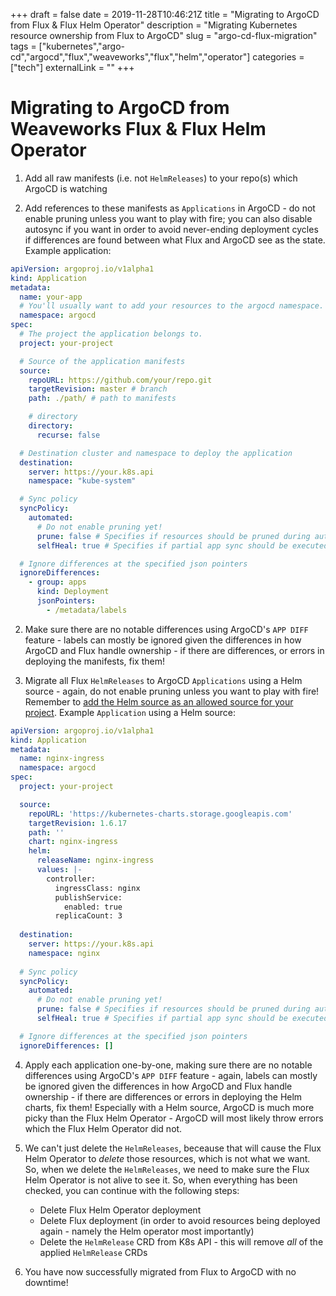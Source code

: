 +++ 
draft = false
date = 2019-11-28T10:46:21Z
title = "Migrating to ArgoCD from Flux & Flux Helm Operator"
description = "Migrating Kubernetes resource ownership from Flux to ArgoCD"
slug = "argo-cd-flux-migration"
tags = ["kubernetes","argo-cd","argocd","flux","weaveworks","flux","helm","operator"]
categories = ["tech"]
externalLink = ""
+++

# Migrating to ArgoCD from Weaveworks Flux & Flux Helm Operator

1. Add all raw manifests (i.e. not `HelmReleases`) to your repo(s) which ArgoCD is watching

2. Add references to these manifests as `Applications` in ArgoCD - do not enable pruning unless you want to play with fire; you can also disable autosync if you want in order to avoid never-ending deployment cycles if differences are found between what Flux and ArgoCD see as the state. Example application:

```yaml
apiVersion: argoproj.io/v1alpha1
kind: Application
metadata:
  name: your-app
  # You'll usually want to add your resources to the argocd namespace.
  namespace: argocd
spec:
  # The project the application belongs to.
  project: your-project

  # Source of the application manifests
  source:
    repoURL: https://github.com/your/repo.git
    targetRevision: master # branch
    path: ./path/ # path to manifests

    # directory
    directory:
      recurse: false

  # Destination cluster and namespace to deploy the application
  destination:
    server: https://your.k8s.api
    namespace: "kube-system"

  # Sync policy
  syncPolicy:
    automated:
      # Do not enable pruning yet!
      prune: false # Specifies if resources should be pruned during auto-syncing ( false by default ).
      selfHeal: true # Specifies if partial app sync should be executed when resources are changed only in target Kubernetes cluster and no git change detected ( false by default ).

  # Ignore differences at the specified json pointers
  ignoreDifferences:
    - group: apps
      kind: Deployment
      jsonPointers:
        - /metadata/labels
```

2. Make sure there are no notable differences using ArgoCD's `APP DIFF` feature - labels can mostly be ignored given the differences in how ArgoCD and Flux handle ownership - if there are differences, or errors in deploying the manifests, fix them!

3. Migrate all Flux `HelmReleases` to ArgoCD `Applications` using a Helm source - again, do not enable pruning unless you want to play with fire! Remember to [add the Helm source as an allowed source for your project](https://argoproj.github.io/argo-cd/user-guide/projects/#managing-projects). Example `Application` using a Helm source:

```yaml
apiVersion: argoproj.io/v1alpha1
kind: Application
metadata:
  name: nginx-ingress
  namespace: argocd
spec:
  project: your-project

  source:
    repoURL: 'https://kubernetes-charts.storage.googleapis.com'
    targetRevision: 1.6.17
    path: ''
    chart: nginx-ingress
    helm:
      releaseName: nginx-ingress
      values: |-
        controller:
          ingressClass: nginx
          publishService:
            enabled: true
          replicaCount: 3
 
  destination:
    server: https://your.k8s.api
    namespace: nginx
  
  # Sync policy
  syncPolicy:
    automated:
      # Do not enable pruning yet!
      prune: false # Specifies if resources should be pruned during auto-syncing ( false by default ).
      selfHeal: true # Specifies if partial app sync should be executed when resources are changed only in target Kubernetes cluster and no git change detected ( false by default ).

  # Ignore differences at the specified json pointers
  ignoreDifferences: []
```

4. Apply each application one-by-one, making sure there are no notable differences using ArgoCD's `APP DIFF` feature - again, labels can mostly be ignored given the differences in how ArgoCD and Flux handle ownership - if there are differences or errors in deploying the Helm charts, fix them! Especially with a Helm source, ArgoCD is much more picky than the Flux Helm Operator - ArgoCD will most likely throw errors which the Flux Helm Operator did not.

5. We can't just delete the `HelmReleases`, beceause that will cause the Flux Helm Operator to _delete_ those resources, which is not what we want. So, when we delete the `HelmReleases`, we need to make sure the Flux Helm Operator is not alive to see it. So, when everything has been checked, you can continue with the following steps:
    * Delete Flux Helm Operator deployment
    * Delete Flux deployment (in order to avoid resources being deployed again - namely the Helm operator most importantly)
    * Delete the `HelmRelease` CRD from K8s API - this will remove _all_ of the applied `HelmRelease` CRDs

6. You have now successfully migrated from Flux to ArgoCD with no downtime!